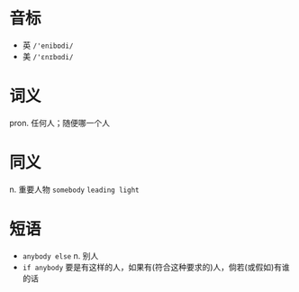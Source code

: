 # 音标

- 英 `/'enibɒdi/`
- 美 `/'ɛnɪbɑdi/`

# 词义

pron. 任何人；随便哪一个人


# 同义

n. 重要人物
`somebody` `leading light`

# 短语

- `anybody else` n. 别人
- `if anybody` 要是有这样的人，如果有(符合这种要求的)人，倘若(或假如)有谁的话

